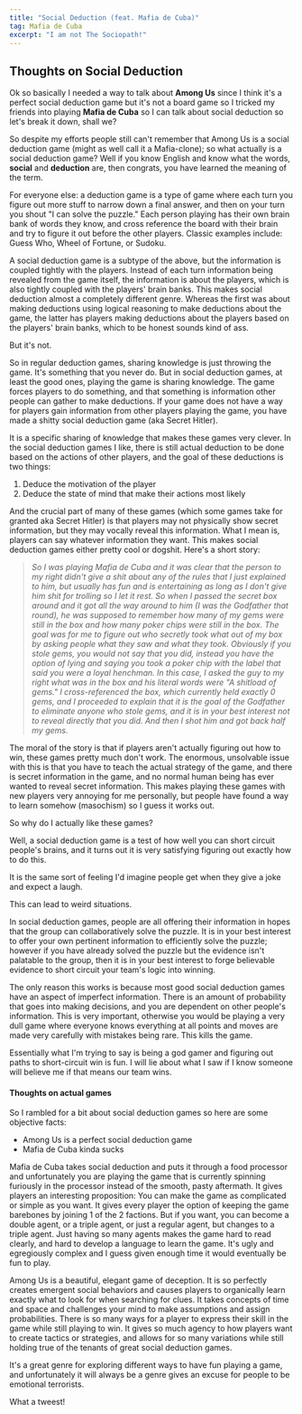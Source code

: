 ```yaml
---
title: "Social Deduction (feat. Mafia de Cuba)"
tag: Mafia de Cuba
excerpt: "I am not The Sociopath!"
---
```


## Thoughts on Social Deduction

Ok so basically I needed a way to talk about **Among Us** since I think it's a perfect social deduction game but it's not a board game so I tricked my friends into playing **Mafia de Cuba** so I can talk about social deduction so let's break it down, shall we?

So despite my efforts people still can't remember that Among Us is a social deduction game (might as well call it a Mafia-clone); so what actually is a social deduction game? Well if you know English and know what the words, **social** and **deduction** are, then congrats, you have learned the meaning of the term.

For everyone else: a deduction game is a type of game where each turn you figure out more stuff to narrow down a final answer, and then on your turn you shout "I can solve the puzzle." Each person playing has their own brain bank of words they know, and cross reference the board with their brain and try to figure it out before the other players. Classic examples include: Guess Who, Wheel of Fortune, or Sudoku.

A social deduction game is a subtype of the above, but the information is coupled tightly with the players. Instead of each turn information being revealed from the game itself, the information is about the players, which is also tightly coupled with the players' brain banks. This makes social deduction almost a completely different genre. Whereas the first was about making deductions using logical reasoning to make deductions about the game, the latter has players making deductions about the players based on the players' brain banks, which to be honest sounds kind of ass.

But it's not.

So in regular deduction games, sharing knowledge is just throwing the game. It's something that you never do. But in social deduction games, at least the good ones, playing the game is sharing knowledge. The game forces players to do something, and that something is information other people can gather to make deductions. If your game does not have a way for players gain information from other players playing the game, you have made a shitty social deduction game (aka Secret Hitler).

It is a specific sharing of knowledge that makes these games very clever. In the social deduction games I like, there is still actual deduction to be done based on the actions of other players, and the goal of these deductions is two things:

1) Deduce the motivation of the player
2) Deduce the state of mind that make their actions most likely

And the crucial part of many of these games (which some games take for granted aka Secret Hitler) is that players may not physically show secret information, but they may vocally reveal this information. What I mean is, players can say whatever information they want. This makes social deduction games either pretty cool or dogshit. Here's a short story:

>*So I was playing Mafia de Cuba and it was clear that the person to my right didn't give a shit about any of the rules that I just explained to him, but usually has fun and is entertaining as long as I don't give him shit for trolling so I let it rest. So when I passed the secret box around and it got all the way around to him (I was the Godfather that round), he was supposed to remember how many of my gems were still in the box and how many poker chips were still in the box. The goal was for me to figure out who secretly took what out of my box by asking people what they saw and what they took. Obviously if you stole gems, you would not say that you did, instead you have the option of lying and saying you took a poker chip with the label that said you were a loyal henchman. In this case, I asked the guy to my right what was in the box and his literal words were "A shitload of gems." I cross-referenced the box, which currently held exactly 0 gems, and I proceeded to explain that it is the goal of the Godfather to eliminate anyone who stole gems, and it is in your best interest not to reveal directly that you did. And then I shot him and got back half my gems.*

The moral of the story is that if players aren't actually figuring out how to win, these games pretty much don't work. The enormous, unsolvable issue with this is that you have to teach the actual strategy of the game, and there is secret information in the game, and no normal human being has ever wanted to reveal secret information. This makes playing these games with new players very annoying for me personally, but people have found a way to learn somehow (masochism) so I guess it works out.

So why do I actually like these games? 

Well, a social deduction game is a test of how well you can short circuit people's brains, and it turns out it is very satisfying figuring out exactly how to do this.

It is the same sort of feeling I'd imagine people get when they give a joke and expect a laugh.

This can lead to weird situations. 

In social deduction games, people are all offering their information in hopes that the group can collaboratively solve the puzzle. It is in your best interest to offer your own pertinent information to efficiently solve the puzzle; however if you have already solved the puzzle but the evidence isn't palatable to the group, then it is in your best interest to forge believable evidence to short circuit your team's logic into winning.

The only reason this works is because most good social deduction games have an aspect of imperfect information. There is an amount of probability that goes into making decisions, and you are dependent on other people's information. This is very important, otherwise you would be playing a very dull game where everyone knows everything at all points and moves are made very carefully with mistakes being rare. This kills the game.

Essentially what I'm trying to say is being a god gamer and figuring out paths to short-circuit win is fun. I will lie about what I saw if I know someone will believe me if that means our team wins.

#### Thoughts on actual games

So I rambled for a bit about social deduction games so here are some objective facts:
- Among Us is a perfect social deduction game
- Mafia de Cuba kinda sucks

Mafia de Cuba takes social deduction and puts it through a food processor and unfortunately you are playing the game that is currently spinning furiously in the processor instead of the smooth, pasty aftermath. It gives players an interesting proposition: You can make the game as complicated or simple as you want. It gives every player the option of keeping the game barebones by joining 1 of the 2 factions. But if you want, you can become a double agent, or a triple agent, or just a regular agent, but changes to a triple agent. Just having so many agents makes the game hard to read clearly, and hard to develop a language to learn the game. It's ugly and egregiously complex and I guess given enough time it would eventually be fun to play.

Among Us is a beautiful, elegant game of deception. It is so perfectly creates emergent social behaviors and causes players to organically learn exactly what to look for when searching for clues. It takes concepts of time and space and challenges your mind to make assumptions and assign probabilities. There is so many ways for a player to express their skill in the game while still playing to win. It gives so much agency to how players want to create tactics or strategies, and allows for so many variations while still holding true of the tenants of great social deduction games. 

It's a great genre for exploring different ways to have fun playing a game, and unfortunately it will always be a genre gives an excuse for people to be emotional terrorists. 

What a tweest!